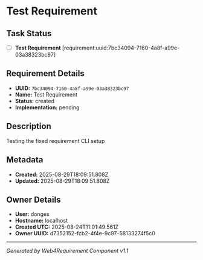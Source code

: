 # Test Requirement

## Task Status
- [ ] **Test Requirement** [requirement:uuid:7bc34094-7160-4a8f-a99e-03a38323bc97]

## Requirement Details

- **UUID:** `7bc34094-7160-4a8f-a99e-03a38323bc97`
- **Name:** Test Requirement
- **Status:** created
- **Implementation:** pending

## Description

Testing the fixed requirement CLI setup

## Metadata

- **Created:** 2025-08-29T18:09:51.808Z
- **Updated:** 2025-08-29T18:09:51.808Z

## Owner Details

- **User:** donges
- **Hostname:** localhost
- **Created UTC:** 2025-08-24T11:01:49.561Z
- **Owner UUID:** d7352152-fcb2-4f4e-9c97-58133274f5c0

---

*Generated by Web4Requirement Component v1.1*